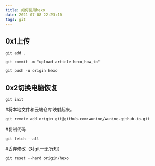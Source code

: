 ```yaml
---
title: 如何使用hexo
date: 2021-07-08 22:23:10
tags: git
---
```


## 0x1上传

`git add .`



`git commit -m "upload article hexo_how_to"`



`git push -u origin hexo `



## 0x2切换电脑恢复

`git init`



#将本地文件和云端仓库映射起来。

`git remote add origin git@github.com:wunine/wunine.github.io.git `



#复制代码

`git fetch --all`



#丢弃修改（对git一无所知）

`git reset --hard origin/hexo` 


